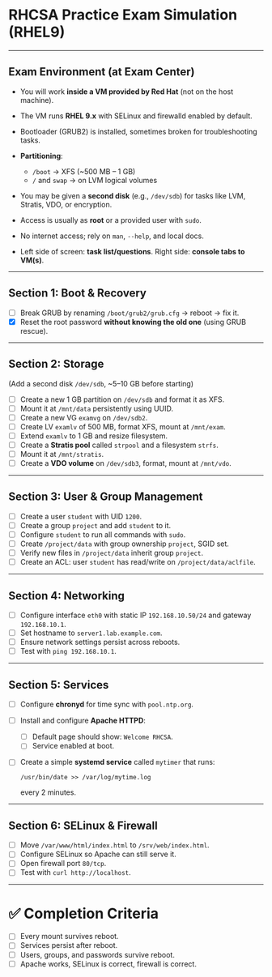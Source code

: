 # RHCSA Practice Exam Simulation (RHEL9)

---

## Exam Environment (at Exam Center)

* You will work **inside a VM provided by Red Hat** (not on the host machine).
* The VM runs **RHEL 9.x** with SELinux and firewalld enabled by default.
* Bootloader (GRUB2) is installed, sometimes broken for troubleshooting tasks.
* **Partitioning**:

  * `/boot` → XFS (\~500 MB – 1 GB)
  * `/` and `swap` → on LVM logical volumes
* You may be given a **second disk** (e.g., `/dev/sdb`) for tasks like LVM, Stratis, VDO, or encryption.
* Access is usually as **root** or a provided user with `sudo`.
* No internet access; rely on `man`, `--help`, and local docs.
* Left side of screen: **task list/questions**. Right side: **console tabs to VM(s)**.

---

## Section 1: Boot & Recovery

* [ ] Break GRUB by renaming `/boot/grub2/grub.cfg` → reboot → fix it.
* [X] Reset the root password **without knowing the old one** (using GRUB rescue).

---

## Section 2: Storage

(Add a second disk `/dev/sdb`, \~5–10 GB before starting)

* [ ] Create a new 1 GB partition on `/dev/sdb` and format it as XFS.
* [ ] Mount it at `/mnt/data` persistently using UUID.
* [ ] Create a new VG `examvg` on `/dev/sdb2`.
* [ ] Create LV `examlv` of 500 MB, format XFS, mount at `/mnt/exam`.
* [ ] Extend `examlv` to 1 GB and resize filesystem.
* [ ] Create a **Stratis pool** called `strpool` and a filesystem `strfs`.
* [ ] Mount it at `/mnt/stratis`.
* [ ] Create a **VDO volume** on `/dev/sdb3`, format, mount at `/mnt/vdo`.

---

## Section 3: User & Group Management

* [ ] Create a user `student` with UID `1200`.
* [ ] Create a group `project` and add `student` to it.
* [ ] Configure `student` to run all commands with `sudo`.
* [ ] Create `/project/data` with group ownership `project`, SGID set.
* [ ] Verify new files in `/project/data` inherit group `project`.
* [ ] Create an ACL: user `student` has read/write on `/project/data/aclfile`.

---

## Section 4: Networking

* [ ] Configure interface `eth0` with static IP `192.168.10.50/24` and gateway `192.168.10.1`.
* [ ] Set hostname to `server1.lab.example.com`.
* [ ] Ensure network settings persist across reboots.
* [ ] Test with `ping 192.168.10.1`.

---

## Section 5: Services

* [ ] Configure **chronyd** for time sync with `pool.ntp.org`.
* [ ] Install and configure **Apache HTTPD**:

  * [ ] Default page should show: `Welcome RHCSA`.
  * [ ] Service enabled at boot.
* [ ] Create a simple **systemd service** called `mytimer` that runs:

  ```
  /usr/bin/date >> /var/log/mytime.log
  ```

  every 2 minutes.

---

## Section 6: SELinux & Firewall

* [ ] Move `/var/www/html/index.html` to `/srv/web/index.html`.
* [ ] Configure SELinux so Apache can still serve it.
* [ ] Open firewall port `80/tcp`.
* [ ] Test with `curl http://localhost`.

---

# ✅ Completion Criteria

* [ ] Every mount survives reboot.
* [ ] Services persist after reboot.
* [ ] Users, groups, and passwords survive reboot.
* [ ] Apache works, SELinux is correct, firewall is correct.
